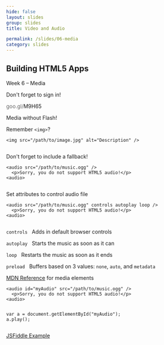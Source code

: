 ```yaml
---
hide: false
layout: slides
group: slides
title: Video and Audio

permalink: /slides/06-media
category: slides
---
```


<article class="dark">
  <h1>Building HTML5 Apps</h1>
  <p>Week 6 &ndash; Media</p>
</article>

<article>
  <section>
    <p class="em-txt c">Don't forget to sign in!</p>
    <p class="em-txt"><a href="http://goo.gl/M9H65" style="text-decoration: none; "><span style="font-weight: normal; color: #666">goo.gl/</span>M9H65</a></p>
  </section>
</article>

<article>
  <section>
    <p class="em-txt c">Media without Flash!</p>
  </section>
</article>

<article>
  <section>
    <p class="em-txt c">Remember <code>&lt;img&gt;</code>?</p>
    <code><pre>
&lt;img src="/path/to/image.jpg" alt="Description" /&gt;
    </pre></code>
  </section>
</article>

<article>
  <section>
    <p class="center-txt c">Don't forget to include a fallback!</p>
    <code class="em-txt"><pre>
&lt;audio src="/path/to/music.ogg" /&gt;
  &lt;p&gt;Sorry, you do not support HTML5 audio!&lt;/p&gt;
&lt;audio&gt;
    </pre></code>
  </section>
</article>

<article>
  <section>
    <p class="center-txt">Set attributes to control audio file</p>
    <code class="em-txt"><pre>
&lt;audio src="/path/to/music.ogg" controls autoplay loop /&gt;
  &lt;p&gt;Sorry, you do not support HTML5 audio!&lt;/p&gt;
&lt;audio&gt;
    </pre></code>
    <aside class="build center-txt">
      <p><code>controls</code> &nbsp; Adds in default browser controls</p>
      <p><code>autoplay</code> &nbsp; Starts the music as soon as it can</p>
      <p><code>loop</code> &nbsp; Restarts the music as soon as it ends</p>
      <p><code>preload</code> &nbsp; Buffers based on 3 values: <code>none</code>, <code>auto</code>, and <code>metadata</code></p>
    </aside>
  </section>
</article>

<article>
  <section>
<p class="center-txt c"><a href="https://developer.mozilla.org/en/XPCOM_Interface_Reference/nsIDOMHTMLMediaElement">MDN Reference</a> for media elements</p>
    <code class="em-txt"><pre>
&lt;audio id="myAudio" src="/path/to/music.ogg" /&gt;
  &lt;p&gt;Sorry, you do not support HTML5 audio!&lt;/p&gt;
&lt;audio&gt;
    </pre></code>
    <code class="em-txt"><pre>
var a = document.getElementById("myAudio");
a.play();
    </pre></code>
  </section>
</article>

<article>
  <section>
    <p class="em-txt c"><a href="http://jsfiddle.net/byee/mmj2p">JSFiddle Example</a></p>
  </section>
</article>
